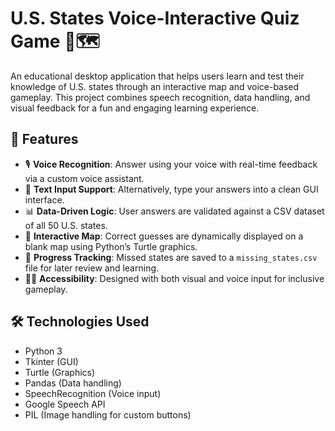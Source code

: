 # U.S. States Voice-Interactive Quiz Game 🎤🗺️

An educational desktop application that helps users learn and test their knowledge of U.S. states through an interactive map and voice-based gameplay. This project combines speech recognition, data handling, and visual feedback for a fun and engaging learning experience.

## 🧠 Features

- 🎙️ **Voice Recognition**: Answer using your voice with real-time feedback via a custom voice assistant.
- 🧾 **Text Input Support**: Alternatively, type your answers into a clean GUI interface.
- 📊 **Data-Driven Logic**: User answers are validated against a CSV dataset of all 50 U.S. states.
- 🐢 **Interactive Map**: Correct guesses are dynamically displayed on a blank map using Python’s Turtle graphics.
- 📁 **Progress Tracking**: Missed states are saved to a `missing_states.csv` file for later review and learning.
- 🧑‍🦽 **Accessibility**: Designed with both visual and voice input for inclusive gameplay.

## 🛠️ Technologies Used

- Python 3
- Tkinter (GUI)
- Turtle (Graphics)
- Pandas (Data handling)
- SpeechRecognition (Voice input)
- Google Speech API
- PIL (Image handling for custom buttons)
